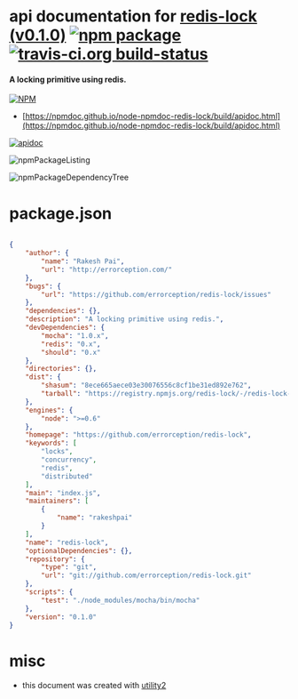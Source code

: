 # api documentation for  [redis-lock (v0.1.0)](https://github.com/errorception/redis-lock)  [![npm package](https://img.shields.io/npm/v/npmdoc-redis-lock.svg?style=flat-square)](https://www.npmjs.org/package/npmdoc-redis-lock) [![travis-ci.org build-status](https://api.travis-ci.org/npmdoc/node-npmdoc-redis-lock.svg)](https://travis-ci.org/npmdoc/node-npmdoc-redis-lock)
#### A locking primitive using redis.

[![NPM](https://nodei.co/npm/redis-lock.png?downloads=true&downloadRank=true&stars=true)](https://www.npmjs.com/package/redis-lock)

- [https://npmdoc.github.io/node-npmdoc-redis-lock/build/apidoc.html](https://npmdoc.github.io/node-npmdoc-redis-lock/build/apidoc.html)

[![apidoc](https://npmdoc.github.io/node-npmdoc-redis-lock/build/screenCapture.buildCi.browser.%252Ftmp%252Fbuild%252Fapidoc.html.png)](https://npmdoc.github.io/node-npmdoc-redis-lock/build/apidoc.html)

![npmPackageListing](https://npmdoc.github.io/node-npmdoc-redis-lock/build/screenCapture.npmPackageListing.svg)

![npmPackageDependencyTree](https://npmdoc.github.io/node-npmdoc-redis-lock/build/screenCapture.npmPackageDependencyTree.svg)



# package.json

```json

{
    "author": {
        "name": "Rakesh Pai",
        "url": "http://errorception.com/"
    },
    "bugs": {
        "url": "https://github.com/errorception/redis-lock/issues"
    },
    "dependencies": {},
    "description": "A locking primitive using redis.",
    "devDependencies": {
        "mocha": "1.0.x",
        "redis": "0.x",
        "should": "0.x"
    },
    "directories": {},
    "dist": {
        "shasum": "8ece665aece03e30076556c8cf1be31ed892e762",
        "tarball": "https://registry.npmjs.org/redis-lock/-/redis-lock-0.1.0.tgz"
    },
    "engines": {
        "node": ">=0.6"
    },
    "homepage": "https://github.com/errorception/redis-lock",
    "keywords": [
        "locks",
        "concurrency",
        "redis",
        "distributed"
    ],
    "main": "index.js",
    "maintainers": [
        {
            "name": "rakeshpai"
        }
    ],
    "name": "redis-lock",
    "optionalDependencies": {},
    "repository": {
        "type": "git",
        "url": "git://github.com/errorception/redis-lock.git"
    },
    "scripts": {
        "test": "./node_modules/mocha/bin/mocha"
    },
    "version": "0.1.0"
}
```



# misc
- this document was created with [utility2](https://github.com/kaizhu256/node-utility2)
